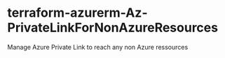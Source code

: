 # terraform-azurerm-Az-PrivateLinkForNonAzureResources
Manage Azure Private Link to reach any non Azure ressources
